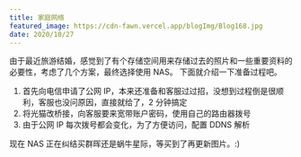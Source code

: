 ```yaml
---
title: 家庭网络
featured_image: https://cdn-fawn.vercel.app/blogImg/Blog168.jpg
date: 2020/10/27
---
```


由于最近旅游结婚，感觉到了有个存储空间用来存储过去的照片和一些重要资料的必要性，考虑了几个方案，最终选择使用 NAS。
下面就介绍一下准备过程吧。

1. 首先向电信申请了公网 IP，本来还准备和客服过过招，没想到过程倒是很顺利，客服也没问原因，直接就给了，2 分钟搞定
2. 将光猫改桥接，向客服要来宽带账户密码，使用自己的路由器拨号
3. 由于公网 IP 每次拨号都会变化，为了方便访问，配置 DDNS 解析

现在 NAS 正在纠结买群晖还是蜗牛星际，等买到了再更新图片。:)